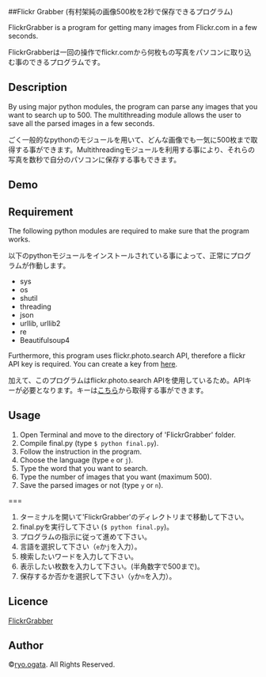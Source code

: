 ##Flickr Grabber (有村架純の画像500枚を2秒で保存できるプログラム)

FlickrGrabber is a program for getting many images from Flickr.com in a few seconds.

FlickrGrabberは一回の操作でflickr.comから何枚もの写真をパソコンに取り込む事のできるプログラムです。

## Description
By using major python modules, the program can parse any images that you want to search up to 500. The multithreading module allows the user to save all the parsed images in a few seconds.

ごく一般的なpythonのモジュールを用いて、どんな画像でも一気に500枚まで取得する事ができます。Multithreadingモジュールを利用する事により、それらの写真を数秒で自分のパソコンに保存する事もできます。

## Demo

## Requirement
The following python modules are required to make sure that the program works.

以下のpythonモジュールをインストールされている事によって、正常にプログラムが作動します。

 - sys
 - os
 - shutil
 - threading
 - json
 - urllib, urllib2
 - re
 - Beautifulsoup4

Furthermore, this program uses flickr.photo.search API, therefore a flickr API key is required. You can create a key from [here](http://www.flickr.com/services/api/keys/).

加えて、このプログラムはflickr.photo.search APIを使用しているため。APIキーが必要となります。キーは[こちら](http://www.flickr.com/services/api/keys/)から取得する事ができます。

## Usage
1. Open Terminal and move to the directory of 'FlickrGrabber' folder.
2. Compile final.py (type ```$ python final.py```).
3. Follow the instruction in the program.
4. Choose the language (type ```e``` or ```j```).
5. Type the word that you want to search.
6. Type the number of images that you want (maximum 500).
7. Save the parsed images or not (type ```y``` or ```n```).

===

1. ターミナルを開いて'FlickrGrabber'のディレクトリまで移動して下さい。
2. final.pyを実行して下さい (```$ python final.py```)。
3. プログラムの指示に従って進めて下さい。
4. 言語を選択して下さい（```e```か```j```を入力）。
5. 検索したいワードを入力して下さい。
6. 表示したい枚数を入力して下さい。(半角数字で500まで)。
7. 保存するか否かを選択して下さい（```y```か```n```を入力）。

## Licence

[FlickrGrabber](https://github.com/ryoogata10/FlickrGrabber)

## Author

©[ryo.ogata](https://github.com/ryoogata10). All Rights Reserved.
